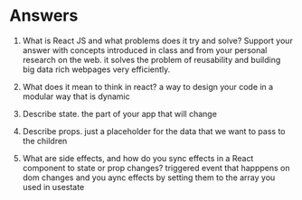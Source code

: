 # Answers

1. What is React JS and what problems does it try and solve? Support your answer with concepts introduced in class and from your personal research on the web.
it solves the problem of reusability and building big data rich webpages very efficiently.

2. What does it mean to think in react?
a way to design your code in a modular way that is dynamic

3. Describe state.
the part of your app that will change

4. Describe props.
just a placeholder for the data that we want to pass to the children

5. What are side effects, and how do you sync effects in a React component to state or prop changes?
triggered event that happpens on dom changes and you aync effects by setting them to the array you used in usestate
